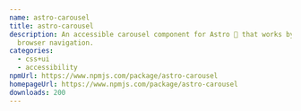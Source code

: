 ```yaml
---
name: astro-carousel
title: astro-carousel
description: An accessible carousel component for Astro 🚀 that works by using
  browser navigation.
categories:
  - css+ui
  - accessibility
npmUrl: https://www.npmjs.com/package/astro-carousel
homepageUrl: https://www.npmjs.com/package/astro-carousel
downloads: 200
---
```

